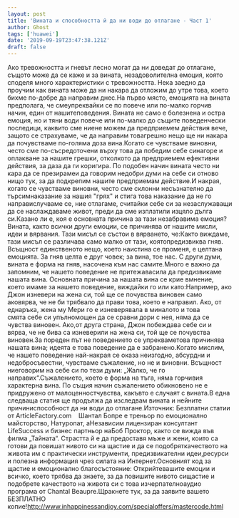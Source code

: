 ```yaml
---
layout: post
title: 'Вината и способността й да ни води до отлагане - Част 1'
author: Ghost
tags: ['huawei']
date: '2019-09-19T23:47:38.121Z'
draft: false
---
```


Ако тревожността и гневът лесно могат да ни доведат до отлагане, същото може да се каже и за вината, незадоволителна емоция, която споделя много характеристики с тревожността. Нека заедно да проучим как вината може да ни накара да отложим до утре това, което бихме по-добре да направим днес.На първо място, емоцията на вината предполага, че смеупреквайки се по повече или по-малко горчив начин, един от нашитеповедения. Вината не само е болезнена и остра емоция, но и тяни води повече или по-малко до същите поведенчески последици, каквито сме ниене можем да предприемем действия вече, защото се страхуваме, че да направим товагрешно нещо ще ни накара да почувстваме по-голяма доза вина.Когато се чувстваме виновни, често сме по-съсредоточени върху това да победим себе синагоре и оплакване за нашите грешки, отколкото да предприемем ефективни действия, за даза да ги коригира. По подобен начин вината често ни кара да се презирамеи да говорим недобри думи на себе си отново нищо тук, за да подкрепим нашите предприемам действие.И накрая, когато се чувстваме виновни, често сме склонни несъзнателно да търсимнаказание за нашия "грях" и стига това наказание да не го направислучваме се, ние отлагаме, считайки себе си за незаслужаващи да се наслаждаваме живот, преди да сме изплатили изцяло дълга си.Казано ли е, коя е основната причина за тази незабравима емоция?Вината, както всички други емоции, се причинява от нашите мисли, идеи и вярвания. Тази мисъл се състои в вярването, че:Както виждаме, тази мисъл се различава само малко от тази, коятопредизвиква гняв. Всъщност единственото нещо, което наистина се променя, е целтана емоцията. За гняв целта е друг човек; за вина, тое нас. С други думи, вината е форма на гняв, насочена към нас самите.Много е важно да запомним, че нашето поведение не притежавасила да предизвикаме нашата вина. Основната причина за нашата вина се крие вмнение, което имаме за нашето поведение, виждайки го или като:Например, ако Джон изневери на жена си, той ще се почувства виновен само аковярва, че не би трябвало да прави това, което е направил. Ако, от еднаръка, жена му Мери го е изневерявала в миналото и това смята себе си упълномощен да се сравни дори с нея, няма да се чувства виновен. Ако,от друга страна, Джон побеждава себе си и вярва, че не бива са изневерили на жена си, той ще се почувства виновен.За пореден път не поведението се упрекваметова причинява нашата вина; идеята е това поведение да е забранено.Когато мислим, че нашето поведение най-накрая се оказа неизгодно, абсурдни и недобросъвестни, чувстваме съжаление, но не и виновни. Всъщност ниеговорим на себе си по тези думи: „Жалко, че го направих“.Съжалението, което е форма на тъга, няма горчивия характерна вина. По същия начин съжалението обикновено не е придружено от малоценностчувства, какъвто е случаят с вината.В една следваща статия ще продължа да изследвам вината и нейните причиниспособност да ни води до отлагане.Източник: Безплатни статии от ArticleFactory.com    Шантал Бопре е треньор по емоционално майсторство, Натуропат, аНезависим лицензиран консултант LifeSuccess и бизнес партньор наБоб Проктор, както се вижда във филма „Тайната“. Страстта й е да предоставя мъже и жени, които са готови да повишат нивото си на щастие и да се подобряткачеството на живота им с практически инструменти, предизвикателни идеи,ресурси и полезна информация чрез силата на Интернет.Основният код за щастие и емоционално благосъстояние: Открийтевашите емоции и всичко, което трябва да знаете, за да повишите нивото сищастие и подобрете качеството на живота си с това изчерпателноаудио програма от Chantal Beaupre.Щракнете тук, за да заявите вашето БЕЗПЛАТНО копие!http://www.inhappinessandjoy.com/specialoffers/mastercode.html
